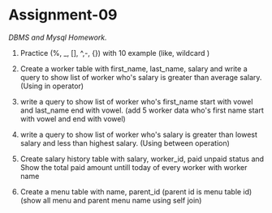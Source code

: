 # Assignment-09
*DBMS and Mysql Homework.*



1. Practice (%, _, [], ^,-, {}) with 10 example (like, wildcard )

2. Create a worker table with first_name, last_name, salary and
	write a query to show list of worker who's salary is greater than average salary. (Using in operator)
	
3. write a query to show list of worker who's first_name start with vowel and last_name end with vowel. 
	(add 5 worker data who's first name start with vowel and end with vowel)

4. write a query to show list of worker who's salary is greater than lowest salary and less than highest salary. (Using between 
	operation)

5. Create salary history table with salary, worker_id, paid unpaid status and 
   Show the total paid amount untill today of every worker with worker name

6. Create a menu table with name, parent_id (parent id is menu table id)
	(show all menu and parent menu name using self join)
